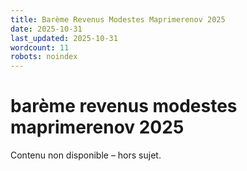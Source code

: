 ```yaml
---
title: Barème Revenus Modestes Maprimerenov 2025
date: 2025-10-31
last_updated: 2025-10-31
wordcount: 11
robots: noindex
---
```


# barème revenus modestes maprimerenov 2025

Contenu non disponible – hors sujet.